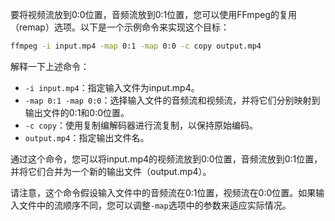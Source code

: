 要将视频流放到0:0位置，音频流放到0:1位置，您可以使用FFmpeg的复用（remap）选项。以下是一个示例命令来实现这个目标：
```bash
ffmpeg -i input.mp4 -map 0:1 -map 0:0 -c copy output.mp4
```
解释一下上述命令：

-   `-i input.mp4`：指定输入文件为input.mp4。
-   `-map 0:1 -map 0:0`：选择输入文件的音频流和视频流，并将它们分别映射到输出文件的0:1和0:0位置。
-   `-c copy`：使用复制编解码器进行流复制，以保持原始编码。
-   `output.mp4`：指定输出文件名。

通过这个命令，您可以将input.mp4的视频流放到0:0位置，音频流放到0:1位置，并将它们合并为一个新的输出文件（output.mp4）。

请注意，这个命令假设输入文件中的音频流在0:1位置，视频流在0:0位置。如果输入文件中的流顺序不同，您可以调整`-map`选项中的参数来适应实际情况。
